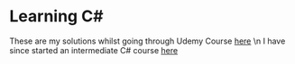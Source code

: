 # Learning C#

These are my solutions whilst going through Udemy Course [here](https://www.udemy.com/course/csharp-tutorial-for-beginners/)
\n
I have since started an intermediate C# course [here](https://www.udemy.com/course/csharp-intermediate-classes-interfaces-and-oop/?src=sac&subs_filter_type=subs_only&kw=c%23+intermediate)
